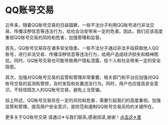# QQ账号交易

近年来，随着QQ账号交易的日益猖獗，一些不法分子利用QQ账号进行非法交易、传播淫秽信息等违法行为，给社会治安带来一定的危害。因此，我们应该高度重视QQ账号交易的风险和危害，加强管理和监督。

首先，QQ账号交易存在诸多安全隐患。一些不法分子通过非法手段获取他人QQ账号，进行非法交易、传播淫秽信息等违法行为，给用户造成经济损失和精神困扰。同时，QQ账号交易也可能导致用户隐私泄露，给个人和社会带来一定的安全隐患。

其次，加强对QQ账号交易的监管和管理非常重要。相关部门和平台应加强对QQ账号交易的监测和管控，及时发现和处置违法行为。同时，用户也应提高安全意识，不轻信陌生人的QQ账号交易，避免上当受骗。

综上所述，QQ账号交易存在一定的风险和危害，需要引起我们的高度重视。加强监管和管理，提高用户安全意识，是防范和遏制QQ账号交易风险的关键所在。

更多关于QQ账号交易 请通过✈与我们联系,感谢阅读,谢谢！[点击这✈里](https://t.me/lm66bot)